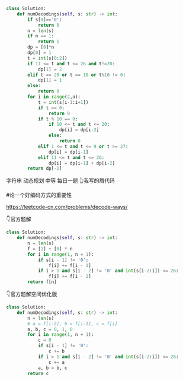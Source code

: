 <!--
 * @Description: 
 * @Autor: Au3C2
 * @Date: 2021-04-21 15:01:55
 * @LastEditors: Au3C2
 * @LastEditTime: 2021-04-21 15:04:27
-->
```python
class Solution:
    def numDecodings(self, s: str) -> int:
        if s[0]=='0':
            return 0
        n = len(s)
        if n == 1: 
            return 1
        dp = [0]*n
        dp[0] = 1
        t = int(s[0:2])
        if 11 <= t and t <= 26 and t!=20:
            dp[1] = 2
        elif t == 20 or t == 10 or t%10 != 0:
            dp[1] = 1
        else:
            return 0
        for i in range(2,n):
            t = int(s[i-1:i+1])
            if t == 0: 
                return 0
            if t % 10 == 0:
                if 10 <= t and t <= 20:
                    dp[i] = dp[i-2]
                else:
                    return 0
            elif 1 <= t and t <= 9 or t >= 27:
                dp[i] = dp[i-1]
            elif 11 <= t and t <= 26:
                dp[i] = dp[i-1] + dp[i-2]
        return dp[-1]
```
字符串 动态规划 中等 每日一题 👆我写的屑代码

#论一个好编码方式的重要性

https://leetcode-cn.com/problems/decode-ways/

👇官方题解
```python
class Solution:
    def numDecodings(self, s: str) -> int:
        n = len(s)
        f = [1] + [0] * n
        for i in range(1, n + 1):
            if s[i - 1] != '0':
                f[i] += f[i - 1]
            if i > 1 and s[i - 2] != '0' and int(s[i-2:i]) <= 26:
                f[i] += f[i - 2]
        return f[n]
```
👇官方题解空间优化版
```python
class Solution:
    def numDecodings(self, s: str) -> int:
        n = len(s)
        # a = f[i-2], b = f[i-1], c = f[i]
        a, b, c = 0, 1, 0
        for i in range(1, n + 1):
            c = 0
            if s[i - 1] != '0':
                c += b
            if i > 1 and s[i - 2] != '0' and int(s[i-2:i]) <= 26:
                c += a
            a, b = b, c
        return c
```